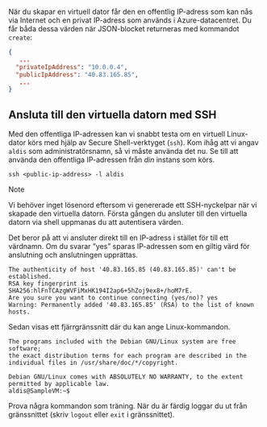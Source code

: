 När du skapar en virtuell dator får den en offentlig IP-adress som kan nås via Internet och en privat IP-adress som används i Azure-datacentret. Du får båda dessa värden när JSON-blocket returneras med kommandot `create`:

```json
{
   ...
  "privateIpAddress": "10.0.0.4",
  "publicIpAddress": "40.83.165.85",
   ...
}
```

## <a name="connecting-to-the-vm-with-ssh"></a>Ansluta till den virtuella datorn med SSH

Med den offentliga IP-adressen kan vi snabbt testa om en virtuell Linux-dator körs med hjälp av Secure Shell-verktyget (`ssh`). Kom ihåg att vi angav `aldis` som administratörsnamn, så vi måste använda det nu. Se till att använda den offentliga IP-adressen från _din_ instans som körs.

```azurecli
ssh <public-ip-address> -l aldis
```

> [!NOTE]
> Vi behöver inget lösenord eftersom vi genererade ett SSH-nyckelpar när vi skapade den virtuella datorn. Första gången du ansluter till den virtuella datorn via shell uppmanas du att autentisera värden. 
> 
> Det beror på att vi ansluter direkt till en IP-adress i stället för till ett värdnamn. Om du svarar ”yes” sparas IP-adressen som en giltig värd för anslutning och anslutningen upprättas.

```output
The authenticity of host '40.83.165.85 (40.83.165.85)' can't be established.
RSA key fingerprint is SHA256:hlFnTCAzgWVFiMxHK194I2ap6+5hZoj9ex8+/hoM7rE.
Are you sure you want to continue connecting (yes/no)? yes
Warning: Permanently added '40.83.165.85' (RSA) to the list of known hosts.
```

Sedan visas ett fjärrgränssnitt där du kan ange Linux-kommandon.

```output
The programs included with the Debian GNU/Linux system are free software;
the exact distribution terms for each program are described in the
individual files in /usr/share/doc/*/copyright.

Debian GNU/Linux comes with ABSOLUTELY NO WARRANTY, to the extent
permitted by applicable law.
aldis@SampleVM:~$
```

Prova några kommandon som träning. När du är färdig loggar du ut från gränssnittet (skriv `logout` eller `exit` i gränssnittet).